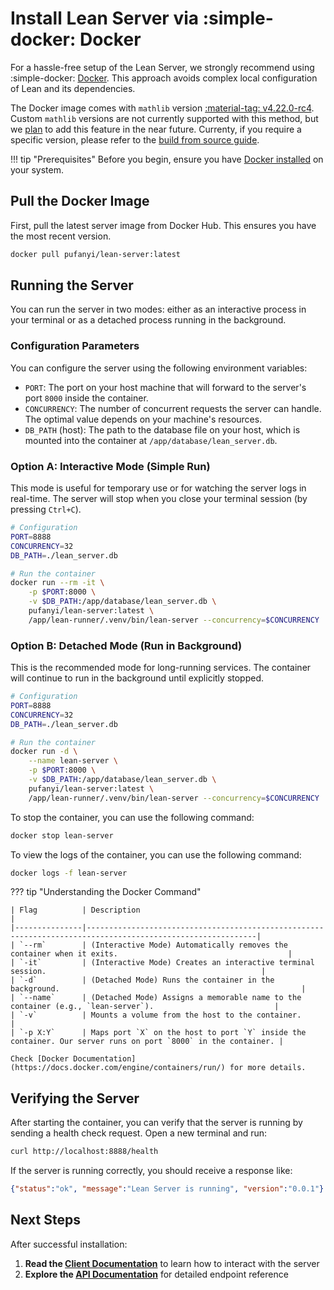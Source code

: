 # Install Lean Server via :simple-docker: Docker

For a hassle-free setup of the Lean Server, we strongly recommend using :simple-docker: [Docker](https://www.docker.com/). This approach avoids complex local configuration of Lean and its dependencies.

The Docker image comes with `mathlib` version [:material-tag: v4.22.0-rc4](https://github.com/leanprover-community/mathlib4/releases/tag/v4.22.0-rc4). Custom `mathlib` versions are not currently supported with this method, but we [plan](../dev/todos.md) to add this feature in the near future. Currenty, if you require a specific version, please refer to the [build from source guide](./source.md).

!!! tip "Prerequisites"
    Before you begin, ensure you have [Docker installed](https://docs.docker.com/engine/install/) on your system.

## Pull the Docker Image

First, pull the latest server image from Docker Hub. This ensures you have the most recent version.

```bash
docker pull pufanyi/lean-server:latest
```

## Running the Server

You can run the server in two modes: either as an interactive process in your terminal or as a detached process running in the background.

### Configuration Parameters

You can configure the server using the following environment variables:

-   `PORT`: The port on your host machine that will forward to the server's port `8000` inside the container.
-   `CONCURRENCY`: The number of concurrent requests the server can handle. The optimal value depends on your machine's resources.
-   `DB_PATH` (host): The path to the database file on your host, which is mounted into the container at `/app/database/lean_server.db`.

### Option A: Interactive Mode (Simple Run)

This mode is useful for temporary use or for watching the server logs in real-time. The server will stop when you close your terminal session (by pressing `Ctrl+C`).

```bash
# Configuration
PORT=8888
CONCURRENCY=32
DB_PATH=./lean_server.db

# Run the container
docker run --rm -it \
    -p $PORT:8000 \
    -v $DB_PATH:/app/database/lean_server.db \
    pufanyi/lean-server:latest \
    /app/lean-runner/.venv/bin/lean-server --concurrency=$CONCURRENCY
```

### Option B: Detached Mode (Run in Background)

This is the recommended mode for long-running services. The container will continue to run in the background until explicitly stopped.

```bash
# Configuration
PORT=8888
CONCURRENCY=32
DB_PATH=./lean_server.db

# Run the container
docker run -d \
    --name lean-server \
    -p $PORT:8000 \
    -v $DB_PATH:/app/database/lean_server.db \
    pufanyi/lean-server:latest \
    /app/lean-runner/.venv/bin/lean-server --concurrency=$CONCURRENCY
```

To stop the container, you can use the following command:

```bash
docker stop lean-server
```

To view the logs of the container, you can use the following command:

```bash
docker logs -f lean-server
```

??? tip "Understanding the Docker Command"

    | Flag          | Description                                                                                                |
    |---------------|------------------------------------------------------------------------------------------------------------|
    | `--rm`        | (Interactive Mode) Automatically removes the container when it exits.                                      |
    | `-it`         | (Interactive Mode) Creates an interactive terminal session.                                                |
    | `-d`          | (Detached Mode) Runs the container in the background.                                                      |
    | `--name`      | (Detached Mode) Assigns a memorable name to the container (e.g., `lean-server`).                           |
    | `-v`          | Mounts a volume from the host to the container.                                            |
    | `-p X:Y`      | Maps port `X` on the host to port `Y` inside the container. Our server runs on port `8000` in the container. |

    Check [Docker Documentation](https://docs.docker.com/engine/containers/run/) for more details.

## Verifying the Server

After starting the container, you can verify that the server is running by sending a health check request. Open a new terminal and run:

```bash
curl http://localhost:8888/health
```

If the server is running correctly, you should receive a response like:

```json
{"status":"ok", "message":"Lean Server is running", "version":"0.0.1"}
```

## Next Steps

After successful installation:

1. **Read the [Client Documentation](../client/index.md)** to learn how to interact with the server
2. **Explore the [API Documentation](../api.md)** for detailed endpoint reference
